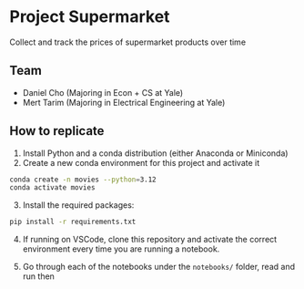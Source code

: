 # Project Supermarket

Collect and track the prices of supermarket products over time

## Team

- Daniel Cho (Majoring in Econ + CS at Yale)
- Mert Tarim (Majoring in Electrical Engineering at Yale)

## How to replicate

1. Install Python and a conda distribution (either Anaconda or Miniconda)
2. Create a new conda environment for this project and activate it

```bash
conda create -n movies --python=3.12
conda activate movies
```

3. Install the required packages:

```bash
pip install -r requirements.txt
```

4. If running on VSCode, clone this repository and activate the correct environment every time you are running a notebook.


5. Go through each of the notebooks under the `notebooks/` folder, read and run then
